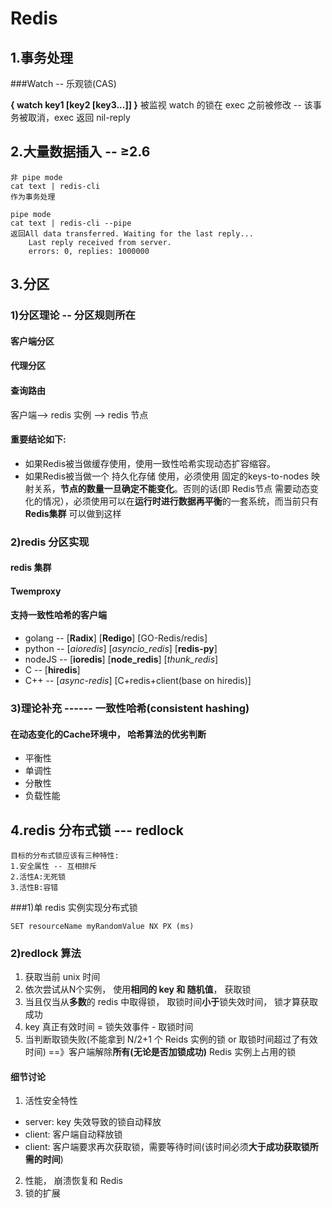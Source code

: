 ﻿# Redis 
## 1.事务处理
###Watch -- 乐观锁(CAS)

**{ watch key1 [key2 [key3...]] }**
被监视 watch 的锁在 exec 之前被修改 -- 该事务被取消，exec 返回 nil-reply 
## 2.大量数据插入 -- ≥2.6

```
非 pipe mode
cat text | redis-cli
作为事务处理

pipe mode
cat text | redis-cli --pipe
返回All data transferred. Waiting for the last reply...
	Last reply received from server.
	errors: 0, replies: 1000000
```

## 3.分区
### 1)分区理论 -- 分区规则所在
#### 客户端分区
#### 代理分区
#### 查询路由

客户端--> redis 实例 --> redis 节点
#### 重要结论如下:

- 如果Redis被当做缓存使用，使用一致性哈希实现动态扩容缩容。
- 如果Redis被当做一个 持久化存储 使用，必须使用 固定的keys-to-nodes 映射关系，**节点的数量一旦确定不能变化**。否则的话(即 Redis节点 需要动态变化的情况），必须使用可以在**运行时进行数据再平衡**的一套系统，而当前只有 **Redis集群** 可以做到这样 

### 2)redis 分区实现

#### redis 集群

#### Twemproxy

#### 支持一致性哈希的客户端
- golang -- [**Radix**] [**Redigo**] [GO-Redis/redis]
- python -- [*aioredis*] [*asyncio_redis*] [**redis-py**]
- nodeJS -- [**ioredis**] [**node_redis**] [*thunk_redis*]
- C -- [**hiredis**]
- C++ -- [*async-redis*] [C+redis+client(base on hiredis)]

### 3)理论补充 ------ 一致性哈希(consistent hashing)

#### 在动态变化的Cache环境中， 哈希算法的优劣判断

- 平衡性
- 单调性
- 分散性
- 负载性能

## 4.redis 分布式锁 --- redlock
	目标的分布式锁应该有三种特性:
	1.安全属性 -- 互相排斥
	2.活性A:无死锁
	3.活性B:容错

###1)单 redis 实例实现分布式锁

```redis
SET resourceName myRandomValue NX PX (ms)
```

### 2)redlock 算法

1. 获取当前 unix 时间
2. 依次尝试从N个实例， 使用**相同的 key 和 随机值**， 获取锁
3. 当且仅当从**多数**的 redis 中取得锁， 取锁时间**小于**锁失效时间， 锁才算获取成功
4. key 真正有效时间 = 锁失效事件 - 取锁时间
5. 当判断取锁失败(不能拿到 N/2+1 个 Reids 实例的锁 or 取锁时间超过了有效时间) ==》客户端解除**所有(无论是否加锁成功)** Redis 实例上占用的锁

#### 细节讨论

1. 活性安全特性
* server: key 失效导致的锁自动释放
* client: 客户端自动释放锁
* client: 客户端要求再次获取锁，需要等待时间(该时间必须**大于成功获取锁所需的时间**)
2. 性能， 崩溃恢复和 Redis 
3. 锁的扩展
